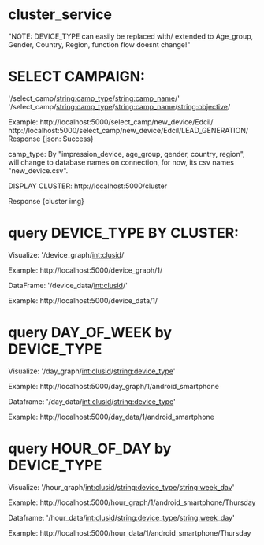 # cluster_service

"NOTE: DEVICE_TYPE can easily be replaced with/ extended to Age_group, Gender, Country, Region, function flow doesnt change!"










# SELECT CAMPAIGN:

'/select_camp/<string:camp_type>/<string:camp_name>/'
'/select_camp/<string:camp_type>/<string:camp_name>/<string:objective>/

Example:
http://localhost:5000/select_camp/new_device/Edcil/
http://localhost:5000/select_camp/new_device/Edcil/LEAD_GENERATION/ 
Response {json: Success}

camp_type: By "impression_device, age_group, gender, country, region",
will change to database names on connection, for now, its csv names "new_device.csv".



DISPLAY CLUSTER:
http://localhost:5000/cluster

Response {cluster img}









# query DEVICE_TYPE BY CLUSTER:

Visualize:
'/device_graph/<int:clusid>/'

Example:
http://localhost:5000/device_graph/1/


DataFrame:
'/device_data/<int:clusid>/'


Example:
http://localhost:5000/device_data/1/










# query DAY_OF_WEEK by DEVICE_TYPE

Visualize:
'/day_graph/<int:clusid>/<string:device_type>'


Example:
http://localhost:5000/day_graph/1/android_smartphone




Dataframe:
'/day_data/<int:clusid>/<string:device_type>'

Example:
http://localhost:5000/day_data/1/android_smartphone








# query HOUR_OF_DAY by DEVICE_TYPE

Visualize:
'/hour_graph/<int:clusid>/<string:device_type>/<string:week_day>'

Example:
http://localhost:5000/hour_graph/1/android_smartphone/Thursday


Dataframe:
'/hour_data/<int:clusid>/<string:device_type>/<string:week_day>'

Example:
http://localhost:5000/hour_data/1/android_smartphone/Thursday










